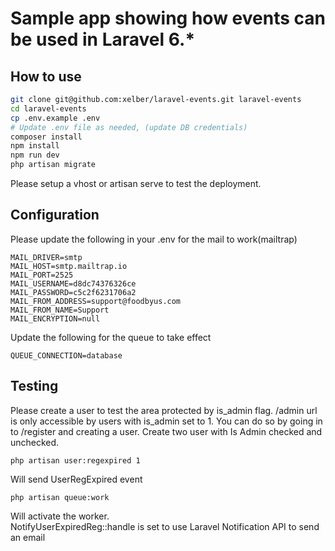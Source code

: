 # Sample app showing how events can be used in Laravel 6.*
## How to use
```Bash
git clone git@github.com:xelber/laravel-events.git laravel-events
cd laravel-events
cp .env.example .env
# Update .env file as needed, (update DB credentials)
composer install
npm install
npm run dev
php artisan migrate
```
Please setup a vhost or artisan serve to test the deployment.

## Configuration
Please update the following in your .env for the mail to work(mailtrap)  
```
MAIL_DRIVER=smtp
MAIL_HOST=smtp.mailtrap.io
MAIL_PORT=2525
MAIL_USERNAME=d8dc74376326ce
MAIL_PASSWORD=c5c2f6231706a2
MAIL_FROM_ADDRESS=support@foodbyus.com
MAIL_FROM_NAME=Support
MAIL_ENCRYPTION=null
```
Update the following for the queue to take effect
```
QUEUE_CONNECTION=database
```

## Testing
Please create a user to test the area protected by is_admin flag. /admin url is only accessible by users with is_admin set to 1. You can do so by going in to /register and creating a user. Create two user with Is Admin checked and unchecked.
```
php artisan user:regexpired 1
```
Will send UserRegExpired event
```
php artisan queue:work
```
Will activate the worker.  
NotifyUserExpiredReg::handle is set to use Laravel Notification API to send an email

